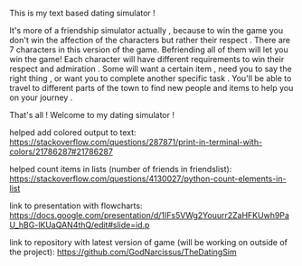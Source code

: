 This is my text based dating simulator !

It's more of a friendship simulator actually , because to win the game you don't win the affection of the characters but rather their respect .
There are 7 characters in this version of the game. Befriending all of them will let you win the game!
Each character will have different requirements to win their respect and admiration .
Some will want a certain item , need you to say the right thing , or want you to complete another specific task .
You'll be able to travel to different parts of the town to find new people and items to help you on your journey .

That's all ! Welcome to my dating simulator !

helped add colored output to text:
https://stackoverflow.com/questions/287871/print-in-terminal-with-colors/21786287#21786287

helped count items in lists (number of friends in friendslist):
https://stackoverflow.com/questions/4130027/python-count-elements-in-list

link to presentation with flowcharts:
https://docs.google.com/presentation/d/1IFs5VWg2Youurr2ZaHFKUwh9PaU_hBG-lKUaQAN4thQ/edit#slide=id.p

link to repository with latest version of game (will be working on outside of the project):
https://github.com/GodNarcissus/TheDatingSim
